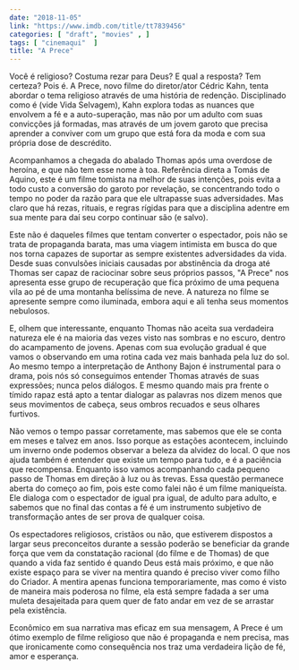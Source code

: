 ```yaml
---
date: "2018-11-05"
link: "https://www.imdb.com/title/tt7839456"
categories: [ "draft", "movies" , ]
tags: [ "cinemaqui"  ]
title: "A Prece"
---
```

Você é religioso? Costuma rezar para Deus? E qual a resposta? Tem certeza? Pois é. A Prece, novo filme do diretor/ator Cédric Kahn, tenta abordar o tema religioso através de uma história de redenção. Disciplinado como é (vide Vida Selvagem), Kahn explora todas as nuances que envolvem a fé e a auto-superação, mas não por um adulto com suas convicções já formadas, mas através de um jovem garoto que precisa aprender a conviver com um grupo que está fora da moda e com sua própria dose de descrédito.

Acompanhamos a chegada do abalado Thomas após uma overdose de heroína, e que não tem esse nome à toa. Referência direta a Tomás de Aquino, este é um filme tomista na melhor de suas intenções, pois evita a todo custo a conversão do garoto por revelação, se concentrando todo o tempo no poder da razão para que ele ultrapasse suas adversidades. Mas claro que há rezas, rituais, e regras rígidas para que a disciplina adentre em sua mente para daí seu corpo continuar são (e salvo).

Este não é daqueles filmes que tentam converter o espectador, pois não se trata de propaganda barata, mas uma viagem intimista em busca do que nos torna capazes de suportar as sempre existentes adversidades da vida. Desde suas convulsões iniciais causadas por abstinência da droga até Thomas ser capaz de raciocinar sobre seus próprios passos, "A Prece" nos apresenta esse grupo de recuperação que fica próximo de uma pequena vila ao pé de uma montanha belíssima de neve. A natureza no filme se apresente sempre como iluminada, embora aqui e ali tenha seus momentos nebulosos.

E, olhem que interessante, enquanto Thomas não aceita sua verdadeira natureza ele é na maioria das vezes visto nas sombras e no escuro, dentro do acampamento de jovens. Apenas com sua evolução gradual é que vamos o observando em uma rotina cada vez mais banhada pela luz do sol. Ao mesmo tempo a interpretação de Anthony Bajon é instrumental para o drama, pois nós só conseguimos entender Thomas através de suas expressões; nunca pelos diálogos. E mesmo quando mais pra frente o tímido rapaz está apto a tentar dialogar as palavras nos dizem menos que seus movimentos de cabeça, seus ombros recuados e seus olhares furtivos.

Não vemos o tempo passar corretamente, mas sabemos que ele se conta em meses e talvez em anos. Isso porque as estações acontecem, incluindo um inverno onde podemos observar a beleza da alvidez do local. O que nos ajuda também é entender que existe um tempo para tudo, e é a paciência que recompensa. Enquanto isso vamos acompanhando cada pequeno passo de Thomas em direção à luz ou às trevas. Essa questão permanece aberta do começo ao fim, pois este como falei não é um filme maniqueísta. Ele dialoga com o espectador de igual pra igual, de adulto para adulto, e sabemos que no final das contas a fé é um instrumento subjetivo de transformação antes de ser prova de qualquer coisa.

Os espectadores religiosos, cristãos ou não, que estiverem dispostos a largar seus preconceitos durante a sessão poderão se beneficiar da grande força que vem da constatação racional (do filme e de Thomas) de que quando a vida faz sentido é quando Deus está mais próximo, e que não existe espaço para se viver na mentira quando é preciso viver como filho do Criador. A mentira apenas funciona temporariamente, mas como é visto de maneira mais poderosa no filme, ela está sempre fadada a ser uma muleta desajeitada para quem quer de fato andar em vez de se arrastar pela existência.

Econômico em sua narrativa mas eficaz em sua mensagem, A Prece é um ótimo exemplo de filme religioso que não é propaganda e nem precisa, mas que ironicamente como consequência nos traz uma verdadeira lição de fé, amor e esperança.
